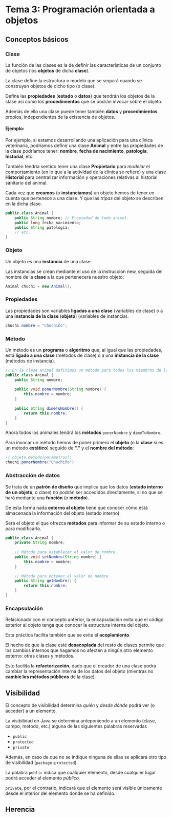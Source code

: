 # Tema 3: Programación orientada a objetos

## Conceptos básicos

### Clase

La función de las clases es la de definir las características de un conjunto de objetos (los **objetos** de dicha **clase**).

La clase define la estructura o modelo que se seguirá cuando se construyan objetos de dicho tipo (o clase).

Define las **propiedades** (**estado** o **datos**) que tendrán los objetos de la clase así como los **procedimientos** que se podrán invocar sobre el objeto.

Además de ello una clase puede tener también **datos** y **procedimientos** propios, independientes de la existencia de objetos.

#### Ejemplo:

Por ejemplo, si estamos desarrollando una aplicación para una clínica veterinaria, podríamos definir una clase **Animal** y entre las propiedades de la clase podríamos tener: **nombre**, **fecha de nacimiento**, **patología**, **historial**, etc.

También tendría sentido tener una clase **Propietario** para *modelar* el comportamiento (en lo que a la actividad de la clínica se refiere) y una clase **Historial** para centralizar información y operaciones relativas al historial sanitario del animal.

Cada vez que **creamos** (o **instanciamos**) un objeto hemos de tener en cuenta que pertenece a una clase. Y que las *tripas* del objeto se describen en la dicha clase.

```java
public class Animal {
    public String nombre; // Propiedad de todo animal.
    public long fecha_nacimiento;
    public String patologia;
    // etc.
}
```

### Objeto

Un objeto es una **instancia** de una clase.

Las instancias se crean mediante el uso de la instrucción new, seguida del nombre de la **clase** a la que pertenecerá nuestro objeto:

```java
Animal chuchi = new Animal();
```

### Propiedades

Las propiedades son variables **ligadas a una clase** (variables de clase) o a una **instancia de la clase** (**objeto**) (variables de instancia).

```java
chuchi.nombre = "Chuchiño";
```

### Método

Un método es un **programa** o **algoritmo** que, al igual que las propiedades, está **ligado a una clase** (métodos de clase) o a una **instancia de la clase** (métodos de instancia).

```java
// En la clase animal definimos un método para todos los miembros de la clase:
public class Animal {
    public String nombre;
    
    public void ponerNombre(String nombre) {
        this.nombre = nombre;
    }
    
    public String dimeTuNombre() {
        return this.nombre;
    }
}
```

Ahora todos los animales tendrá los **métodos** `ponerNombre` y `dimeTuNombre`.

Para invocar un método hemos de poner primero el **objeto** (o la **clase** si es un método **estático**) seguido de **"."** y el **nombre del método**:

```java
// objeto.método(parámetros);
chuchi.ponerNombre("Chuchiño")
```

### Abstracción de datos

Se trata de un **patrón de diseño** que implica que los datos (**estado interno de un objeto**, o clase) no podrán ser accedidos directamente, si no que se hará mediante una **función** (o **método**).

De esta forma nada **externo al objeto** tiene que conocer cómo está almacenada la información del objeto (estado interno).

Será el objeto el que ofrezca **métodos** para informar de su estado interno o para modificarlo.

``` java
public class Animal {
    private String nombre;
    
    // Método para establecer el valor de nombre.
    public void setNombre(String nombre) {
        this.nombre = nombre;
    }
    
    // Método para obtener el valor de nombre.
    public String getNombre() {
        return this.nombre;
    }
}
```

### Encapsulación

Relacionado con el concepto anterior, la encapsulación evita que el código exterior al objeto tenga que conocer la estructura interna del objeto.

Esta práctica facilita también que se evite el **acoplamiento**.

El hecho de que la clase esté **desacoplada** del resto de clases permite que los cambios internos que hagamos no afecten a ningún otro elemento externo: otras clases y métodos.

Esto facilita la **refactorización**, dado que el creador de una clase podrá cambiar la representación interna de los datos del objeto (mientras no **cambie los métodos públicos** de la clase).

## Visibilidad

El concepto de visibilidad determina *quién* y *desde dónde* podrá ver (o acceder) a un elemento.

La visibilidad en Java se determina anteponiendo a un elemento (clase, campo, método, etc.) alguna de las siguientes palabras reservadas

* `public`
* `protected`
* `private`

Además, en caso de que no se indique ninguna de ellas se aplicará otro tipo de visibilidad (`package-protected`).

La palabra `public` indica que cualquier elemento, desde cualquier lugar podrá acceder al elemento *público.*

`private`, por el contrario, indicará que el elemento será visible únicamente desde el interior del elemento donde se ha definido.

## Herencia